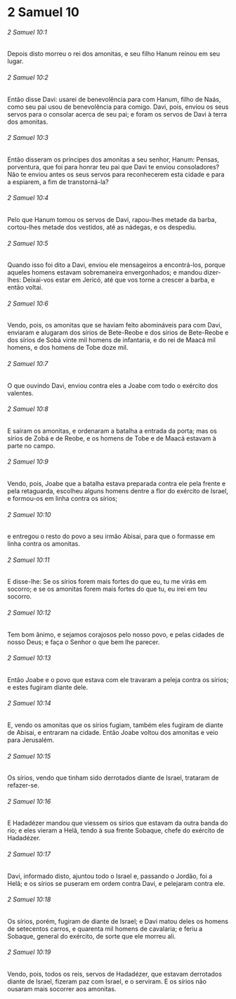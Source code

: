 # 2 Samuel 10

###### 2 Samuel 10:1

Depois disto morreu o rei dos amonitas, e seu filho Hanum reinou em seu lugar.

###### 2 Samuel 10:2

Então disse Davi: usarei de benevolência para com Hanum, filho de Naás, como seu pai usou de benevolência para comigo. Davi, pois, enviou os seus servos para o consolar acerca de seu pai; e foram os servos de Davi à terra dos amonitas.

###### 2 Samuel 10:3

Então disseram os príncipes dos amonitas a seu senhor, Hanum: Pensas, porventura, que foi para honrar teu pai que Davi te enviou consoladores? Não te enviou antes os seus servos para reconhecerem esta cidade e para a espiarem, a fim de transtorná-la?

###### 2 Samuel 10:4

Pelo que Hanum tomou os servos de Davi, rapou-lhes metade da barba, cortou-lhes metade dos vestidos, até as nádegas, e os despediu.

###### 2 Samuel 10:5

Quando isso foi dito a Davi, enviou ele mensageiros a encontrá-los, porque aqueles homens estavam sobremaneira envergonhados; e mandou dizer-lhes: Deixai-vos estar em Jericó, até que vos torne a crescer a barba, e então voltai.

###### 2 Samuel 10:6

Vendo, pois, os amonitas que se haviam feito abomináveis para com Davi, enviaram e alugaram dos sírios de Bete-Reobe e dos sírios de Bete-Reobe e dos sírios de Sobá vinte mil homens de infantaria, e do rei de Maacá mil homens, e dos homens de Tobe doze mil.

###### 2 Samuel 10:7

O que ouvindo Davi, enviou contra eles a Joabe com todo o exército dos valentes.

###### 2 Samuel 10:8

E saíram os amonitas, e ordenaram a batalha a entrada da porta; mas os sírios de Zobá e de Reobe, e os homens de Tobe e de Maacá estavam à parte no campo.

###### 2 Samuel 10:9

Vendo, pois, Joabe que a batalha estava preparada contra ele pela frente e pela retaguarda, escolheu alguns homens dentre a flor do exército de Israel, e formou-os em linha contra os sírios;

###### 2 Samuel 10:10

e entregou o resto do povo a seu irmão Abisai, para que o formasse em linha contra os amonitas.

###### 2 Samuel 10:11

E disse-lhe: Se os sírios forem mais fortes do que eu, tu me virás em socorro; e se os amonitas forem mais fortes do que tu, eu irei em teu socorro.

###### 2 Samuel 10:12

Tem bom ânimo, e sejamos corajosos pelo nosso povo, e pelas cidades de nosso Deus; e faça o Senhor o que bem lhe parecer.

###### 2 Samuel 10:13

Então Joabe e o povo que estava com ele travaram a peleja contra os sírios; e estes fugiram diante dele.

###### 2 Samuel 10:14

E, vendo os amonitas que os sírios fugiam, também eles fugiram de diante de Abisai, e entraram na cidade. Então Joabe voltou dos amonitas e veio para Jerusalém.

###### 2 Samuel 10:15

Os sírios, vendo que tinham sido derrotados diante de Israel, trataram de refazer-se.

###### 2 Samuel 10:16

E Hadadézer mandou que viessem os sírios que estavam da outra banda do rio; e eles vieram a Helã, tendo à sua frente Sobaque, chefe do exército de Hadadézer.

###### 2 Samuel 10:17

Davi, informado disto, ajuntou todo o Israel e, passando o Jordão, foi a Helã; e os sírios se puseram em ordem contra Davi, e pelejaram contra ele.

###### 2 Samuel 10:18

Os sírios, porém, fugiram de diante de Israel; e Davi matou deles os homens de setecentos carros, e quarenta mil homens de cavalaria; e feriu a Sobaque, general do exército, de sorte que ele morreu ali.

###### 2 Samuel 10:19

Vendo, pois, todos os reis, servos de Hadadézer, que estavam derrotados diante de Israel, fizeram paz com Israel, e o serviram. E os sírios não ousaram mais socorrer aos amonitas.

